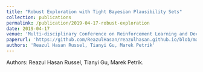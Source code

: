 ```yaml
---
title: "Robust Exploration with Tight Bayesian Plausibility Sets"
collection: publications
permalink: /publication/2019-04-17-robust-exploration
date: 2019-04-17
venue: 'Multi-disciplinary Conference on Reinforcement Learning and Decision Making (RLDM) 2018, Montreal, Canada'
paperurl: 'https://github.com/ReazulHasan/reazulhasan.github.io/blob/master/files/robust_exploration.pdf'
authors: 'Reazul Hasan Russel, Tianyi Gu, Marek Petrik'
---
```

Authors: Reazul Hasan Russel, Tianyi Gu, Marek Petrik.
